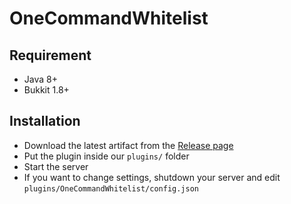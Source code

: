 # OneCommandWhitelist

## Requirement

- Java 8+
- Bukkit 1.8+

## Installation

- Download the latest artifact from the [Release page](https://github.com/DiscowZombie/OneCommandWhitelist/releases)
- Put the plugin inside our `plugins/` folder
- Start the server
- If you want to change settings, shutdown your server and edit `plugins/OneCommandWhitelist/config.json`